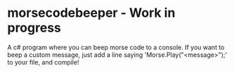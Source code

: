 # morsecodebeeper - Work in progress
A c# program where you can beep morse code to a console. If you want to beep a custom message, just add a line saying 'Morse.Play("&lt;message>");' to your file, and compile!
